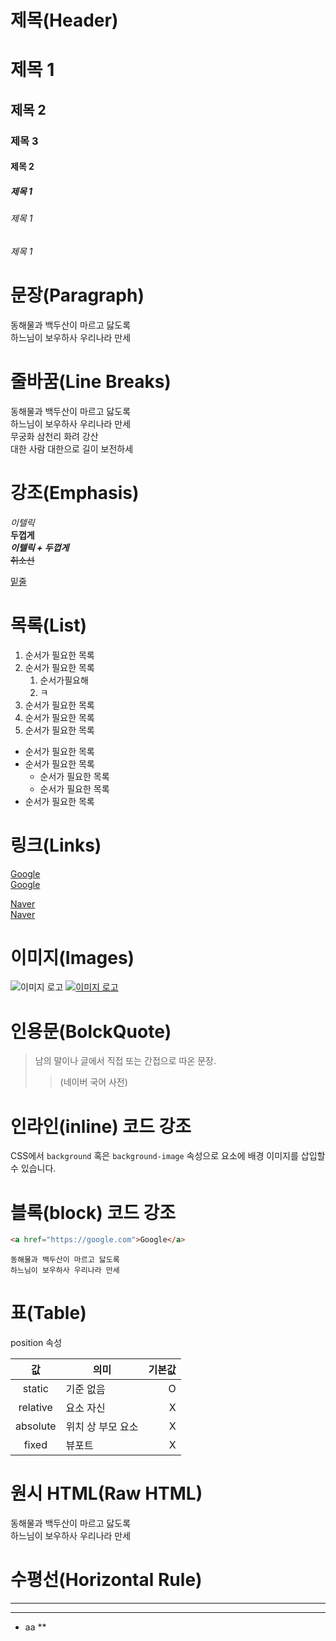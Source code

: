 # 제목(Header)

# 제목 1
## 제목 2
### 제목 3
#### 제목 2
##### 제목 1
###### 제목 1
###### 제목 1

# 문장(Paragraph)

동해물과 백두산이 마르고 닳도록</br>
하느님이 보우하사 우리나라 만세

# 줄바꿈(Line Breaks)

동해물과 백두산이 마르고 닳도록  
하느님이 보우하사 우리나라 만세</br>
무궁화 삼천리 화려 강산</br>
대한 사람 대한으로 길이 보전하세 

# 강조(Emphasis)
_이텔릭_  
**두껍게**  
**_이텔릭 + 두껍게_**  
~~취소선~~  


<u>밑줄</u>

# 목록(List)

1. 순서가 필요한 목록
2. 순서가 필요한 목록
   1. 순서가필요해  
   2. ㅋ 
3. 순서가 필요한 목록
4. 순서가 필요한 목록
5. 순서가 필요한 목록

- 순서가 필요한 목록
- 순서가 필요한 목록
  - 순서가 필요한 목록
  - 순서가 필요한 목록
- 순서가 필요한 목록

# 링크(Links)

<a href="https://google.com">Google</a>  
[Google](https://google.com)

<a href="https://naver.com" title="네이버로 이동!">Naver</a>  
[Naver](https://naver.com "네이버로 이동!")

# 이미지(Images)

![이미지 로고](https://heropy.blog/css/images/logo.png)
[![이미지 로고](https://heropy.blog/css/images/logo.png)](https://naver.com)

# 인용문(BolckQuote)

> 남의 말이나 글에서 직접 또는 간접으로 따온 문장.
>> (네이버 국어 사전)

# 인라인(inline) 코드 강조

CSS에서 `background` 혹은 
`background-image` 속성으로 요소에 배경
이미지를 삽입할 수 있습니다.


# 블록(block) 코드 강조
```html
<a href="https://google.com">Google</a>  
```

```
동해물과 백두산이 마르고 닳도록
하느님이 보우하사 우리나라 만세
```

# 표(Table)

position 속성

 값        | 의미  | 기본값
:---:|---|---:
static   | 기준 없음 | O
relative | 요소 자신 | X
absolute|위치 상 부모 요소|X
fixed|      뷰포트 |X

# 원시 HTML(Raw HTML)

동해물과 백두산이 마르고 닳도록</br>
하느님이 보우하사 우리나라 만세

# 수평선(Horizontal Rule)

---
***

* aa
**